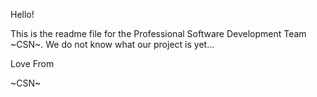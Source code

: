
Hello!

This is the readme file for the Professional Software Development Team ~CSN~. We do not know what our project is yet...

Love From

~CSN~ 
